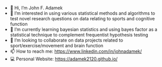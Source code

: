- 👋 Hi, I’m John F. Adamek
- 👀 I’m interested in using various statistical methods and algorithms to test novel research questions on data relating to sports and cognitive function 
- 🌱 I’m currently learning bayesian statistics and using bayes factor as a statistical technique to complement frequentist hypothesis testing
- 💞️ I’m looking to collaborate on data projects related to sport/exercise/movement and brain function
- 📫 How to reach me: https://www.linkedin.com/in/johnadamek/ 
- 💻 Personal Website: https://adamek2120.github.io/

<!---
adamek2120/adamek2120 is a ✨ special ✨ repository because its `README.md` (this file) appears on your GitHub profile.
You can click the Preview link to take a look at your changes.
--->
